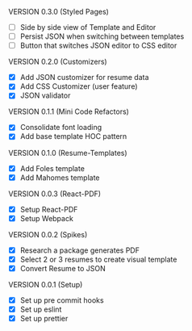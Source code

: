 VERSION 0.3.0 (Styled Pages)

- [ ] Side by side view of Template and Editor
- [ ] Persist JSON when switching between templates
- [ ] Button that switches JSON editor to CSS editor

VERSION 0.2.0 (Customizers)

- [x] Add JSON customizer for resume data
- [x] Add CSS Customizer (user feature)
- [x] JSON validator

VERSION 0.1.1 (Mini Code Refactors)

- [x] Consolidate font loading
- [x] Add base template HOC pattern

VERSION 0.1.0 (Resume-Templates)

- [x] Add Foles template
- [x] Add Mahomes template

VERSION 0.0.3 (React-PDF)

- [x] Setup React-PDF
- [x] Setup Webpack

VERSION 0.0.2 (Spikes)

- [x] Research a package generates PDF
- [x] Select 2 or 3 resumes to create visual template
- [x] Convert Resume to JSON

VERSION 0.0.1 (Setup)

- [x] Set up pre commit hooks
- [x] Set up eslint
- [x] Set up prettier
